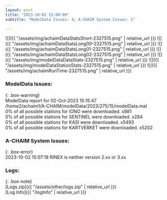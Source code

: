 ```yaml
---
layout: post
title: "2023-10-02 15:00:00"
subtitle: "ModelData Issues: 4; A-CHAIM System Issues: 1"

---
```


![]({{ "/assets/img/achaimDataStatsShort-2327515.png" | relative_url }})
![]({{ "/assets/img/achaimDataStatsLong00-2327515.png" | relative_url }})
![]({{ "/assets/img/achaimDataStatsLong01-2327515.png" | relative_url }})
![]({{ "/assets/img/achaimDataStatsLong02-2327515.png" | relative_url }})
![]({{ "/assets/img/modelDataDataStats-2327515.png" | relative_url }})
![]({{ "/assets/img/modelDataStationStats-2327515.png" | relative_url }})
![]({{ "/assets/img/achaimRunTime-2327515.png" | relative_url }})


### ModelData Issues:  
  
{: .box-warning}  
 ModelData report for 02-Oct-2023 15:15:47   
 /home2/achaim1/A-CHAIM/modelData/2023/275/15/modelData.mat   
 0% of all possible stations for IONO were downloaded. x981   
 0% of all possible stations for SENTINEL were downloaded. x284   
 0% of all possible stations for KASI were downloaded. x5493   
 0% of all possible stations for KARTVERKET were downloaded. x5202   
  
### A-CHAIM System Issues:  
  
{: .box-error}  
2023-10-02 15:07:18 RINEX is neither version 2.xx or 3.xx  

### Logs:  
  
{: .box-note}  
[Logs.zip]({{ "/assets/other/logs.zip" | relative_url }})  
[Log Info]({{ "/logInfo" | relative_url }})  
